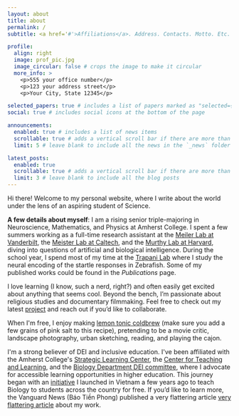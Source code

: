 ```yaml
---
layout: about
title: about
permalink: /
subtitle: <a href='#'>Affiliations</a>. Address. Contacts. Motto. Etc.

profile:
  align: right
  image: prof_pic.jpg
  image_circular: false # crops the image to make it circular
  more_info: >
    <p>555 your office number</p>
    <p>123 your address street</p>
    <p>Your City, State 12345</p>

selected_papers: true # includes a list of papers marked as "selected={true}"
social: true # includes social icons at the bottom of the page

announcements:
  enabled: true # includes a list of news items
  scrollable: true # adds a vertical scroll bar if there are more than 3 news items
  limit: 5 # leave blank to include all the news in the `_news` folder

latest_posts:
  enabled: true
  scrollable: true # adds a vertical scroll bar if there are more than 3 new posts items
  limit: 3 # leave blank to include all the blog posts
---
```


Hi there! Welcome to my personal website, where I write about the world under the lens of an aspiring student of Science. 

**A few details about myself**: I am a rising senior triple-majoring in Neuroscience, Mathematics, and Physics at Amherst College. I spent a few summers working as a full-time research assistant at the [Meiler Lab at Vanderbilt](https://meilerlab.org/), the [Meister Lab at Caltech](https://meisterlab.caltech.edu/), and the [Murthy Lab at Harvard](https://vnmurthylab.org/), diving into questions of artificial and biological intelligence. During the school year, I spend most of my time at the [Trapani Lab](https://www.trapanilab.com/) where I study the neural encoding of the startle responses in Zebrafish. Some of my published works could be found in the *Publications* page. 

I love learning (I know, such a nerd, right?) and often easily get excited about anything that seems cool. Beyond the bench, I’m passionate about religious studies and documentary filmmaking. Feel free to check out my latest [project](https://www.valleysoundscapes.org/sounds-of-faith-a-story-of-quranic-reciters-in-the-connecticut-river-valley-2024/) and reach out if you’d like to collaborate. 

When I'm free, I enjoy making [lemon tonic coldbrew](https://dukesandduchesses.com/lemon-cold-brew-tonic-recipe/) (make sure you add a few grains of pink salt to this recipe), pretending to be a movie critic, landscape photography, urban sketching, reading, and playing the cajon. 

I'm a strong believer of DEI and inclusive education. I've been affiliated with the Amherst College's [Strategic Learning Center](https://www.amherst.edu/academiclife/support/strategic-learning-center/about), the [Center for Teaching and Learning](https://www.amherst.edu/offices/center-teaching-learning/contact-us), and the [Biology Department DEI committee](https://www.amherst.edu/academiclife/departments/biology/equity-inclusion), where I advocate for accessible learning opportunities in higher education. This journey began with an [initiative](https://vtv.vn/dong-ngoc-ha.html) I launched in Vietnam a few years ago to teach Biology to students across the country for free. If you’d like to learn more, the Vanguard News (Báo Tiền Phong) published a very flattering article [very flattering article](https://tienphong.vn/nguoi-truyen-cam-hung-hoc-mon-sinh-hoc-post1417042.tpo) about my work.  

<!-- Put your address / P.O. box / other info right below your picture. You can also disable any of these elements by editing `profile` property of the YAML header of your `_pages/about.md`. Edit `_bibliography/papers.bib` and Jekyll will render your [publications page](/al-folio/publications/) automatically.

Link to your social media connections, too. This theme is set up to use [Font Awesome icons](https://fontawesome.com/) and [Academicons](https://jpswalsh.github.io/academicons/), like the ones below. Add your Facebook, Twitter, LinkedIn, Google Scholar, or just disable all of them. -->
